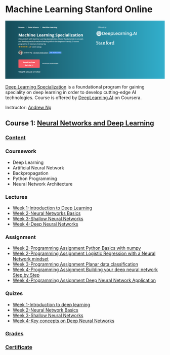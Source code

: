 # Machine Learning Stanford Online

![](MachineLearning.PNG)

[Deep Learning Specialization](https://www.coursera.org/specializations/deep-learning) is a foundational program for gaining speciality on deep learning in order to develop cutting-edge AI technologies. Course is offered by [DeepLearning.AI](https://www.deeplearning.ai/) on Coursera. 

Instructor: [Andrew Ng](http://www.andrewng.org/)

## Course 1: [Neural Networks and Deep Learning](https://www.coursera.org/learn/neural-networks-deep-learning?specialization=deep-learning) 

### [Content](https://github.com/ahsan-83/Deep-Learning-Specialization-Coursera/tree/main/Neural%20Networks%20and%20Deep%20Learning)

### Coursework
- Deep Learning
- Artificial Neural Network
- Backpropagation
- Python Programming
- Neural Network Architecture

### Lectures
- [Week 1-Introduction to Deep Learning](https://github.com/ahsan-83/Deep-Learning-Specialization-Coursera/blob/main/Neural%20Networks%20and%20Deep%20Learning/Lectures/C1_W1.pdf)
- [Week 2-Neural Networks Basics](https://github.com/ahsan-83/Deep-Learning-Specialization-Coursera/blob/main/Neural%20Networks%20and%20Deep%20Learning/Lectures/C1_W2.pdf)
- [Week 3-Shallow Neural Networks](https://github.com/ahsan-83/Deep-Learning-Specialization-Coursera/blob/main/Neural%20Networks%20and%20Deep%20Learning/Lectures/C1_W3.pdf)
- [Week 4-Deep Neural Networks](https://github.com/ahsan-83/Deep-Learning-Specialization-Coursera/blob/main/Neural%20Networks%20and%20Deep%20Learning/Lectures/C1_W4.pdf)

### Assignment 
- [Week 2-Programming Assignment Python Basics with numpy](https://github.com/ahsan-83/Deep-Learning-Specialization-Coursera/blob/091901143797354484ecea3192b61b1dc0e6a58c/Neural%20Networks%20and%20Deep%20Learning/Assignment/Week%202-Programming%20Assignment%20Python%20Basics%20with%20numpy/Python_Basics_With_Numpy_v3a.ipynb)
- [Week 2-Programming Assignment Logistic Regression with a Neural Network mindset](https://github.com/ahsan-83/Deep-Learning-Specialization-Coursera/blob/main/Neural%20Networks%20and%20Deep%20Learning/Assignment/Week%202-Programming%20Assignment%20Logistic%20Regression%20with%20a%20Neural%20Network%20mindset/Logistic_Regression_with_a_Neural_Network_mindset_v6a.ipynb)
- [Week 3-Programming Assignment Planar data classification](https://github.com/ahsan-83/Deep-Learning-Specialization-Coursera/blob/main/Neural%20Networks%20and%20Deep%20Learning/Assignment/Week%203-Programming%20Assignment%20Planar%20data%20classification/Planar_data_classification_with_onehidden_layer_v6c.ipynb)
- [Week 4-Programming Assignment Building your deep neural network Step by Step](https://github.com/ahsan-83/Deep-Learning-Specialization-Coursera/blob/main/Neural%20Networks%20and%20Deep%20Learning/Assignment/Week%204-Programming%20Assignment%20Building%20your%20deep%20neural%20network%20Step%20by%20Step/Building_your_Deep_Neural_Network_Step_by_Step_v8a.ipynb)
- [Week 4-Programming Assignment Deep Neural Network Application](https://github.com/ahsan-83/Deep-Learning-Specialization-Coursera/blob/main/Neural%20Networks%20and%20Deep%20Learning/Assignment/Week%204-Programming%20Assignment%20Deep%20Neural%20Network%20Application/Deep%2BNeural%2BNetwork%2B-%2BApplication%2Bv8.ipynb)

### Quizes
- [Week 1-Introduction to deep learning](https://github.com/ahsan-83/Deep-Learning-Specialization-Coursera/blob/main/Neural%20Networks%20and%20Deep%20Learning/Quizes/Week%201-Introduction%20to%20deep%20learning.pdf)
- [Week 2-Neural Network Basics](https://github.com/ahsan-83/Deep-Learning-Specialization-Coursera/blob/main/Neural%20Networks%20and%20Deep%20Learning/Quizes/Week%202-Neural%20Network%20Basics.pdf)
- [Week 3-Shallow Neural Networks](https://github.com/ahsan-83/Deep-Learning-Specialization-Coursera/blob/main/Neural%20Networks%20and%20Deep%20Learning/Quizes/Week%203-Shallow%20Neural%20Networks.pdf)
- [Week 4-Key concepts on Deep Neural Networks](https://github.com/ahsan-83/Deep-Learning-Specialization-Coursera/blob/main/Neural%20Networks%20and%20Deep%20Learning/Quizes/Week%204-Key%20concepts%20on%20Deep%20Neural%20Networks.pdf)

### [Grades](https://github.com/ahsan-83/Deep-Learning-Specialization-Coursera/blob/main/Neural%20Networks%20and%20Deep%20Learning/Certificate/Grades.pdf)
### [Certificate](https://www.coursera.org/account/accomplishments/verify/2ZGBA3L6AZ5Q)
